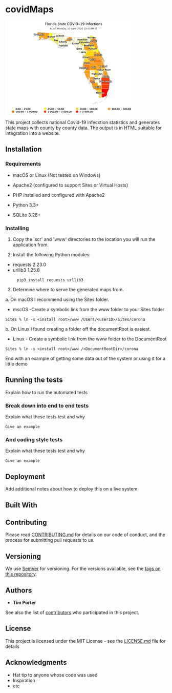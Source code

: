 # covidMaps
![](covidmap400.gif)

This project collects national Covid-19 infecxtion statistics and generates state maps with county by county data.  The output is in HTML suitable for integration into a website.

## Installation
### Requirements
  * macOS or Linux (Not tested on Windows)
  
  * Apache2 (configured to support Sites or Virtual Hosts)
  * PHP installed and configured with Apache2
  * Python 3.3+
  * SQLite 3.28+

### 

### Installing

1. Copy the 'scr' and 'www' directories to the location you will run the application from. 

2. Install the following Python modules:
  * requests 2.23.0
  * urllib3 1.25.8

```
     pip3 install requests urllib3
```

3. Determine where to serve the generated maps from.  

a. On macOS I recommend using the Sites folder.
  * mscOS -Create a symbolic link from the www folder to your Sites folder
```
Sites % ln -s <install root>/www /Users/<userID>/Sites/corona
```

b. On Linux I found creating a folder off the documentRoot is easiest.
  * Linux - Create a symbolic link from the www folder to the DocumentRoot
```
Sites % ln -s <install root>/www /<DocumentRootDir>/corona
```
End with an example of getting some data out of the system or using it for a little demo

## Running the tests

Explain how to run the automated tests

### Break down into end to end tests

Explain what these tests test and why

```
Give an example
```

### And coding style tests

Explain what these tests test and why

```
Give an example
```

## Deployment

Add additional notes about how to deploy this on a live system

## Built With


## Contributing

Please read [CONTRIBUTING.md](https://gist.github.com/PurpleBooth/b24679402957c63ec426) for details on our code of conduct, and the process for submitting pull requests to us.

## Versioning

We use [SemVer](http://semver.org/) for versioning. For the versions available, see the [tags on this repository](https://github.com/your/project/tags). 

## Authors

* **Tim Porter** 

See also the list of [contributors](https://github.com/your/project/contributors) who participated in this project.

## License

This project is licensed under the MIT License - see the [LICENSE.md](LICENSE.md) file for details

## Acknowledgments

* Hat tip to anyone whose code was used
* Inspiration
* etc
